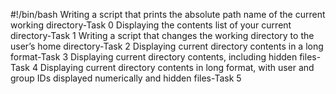#!/bin/bash
Writing a script that prints the absolute path name of the current working directory-Task 0
Displaying the contents list of your current directory-Task 1 
Writing a script that changes the working directory to the user’s home directory-Task 2
Displaying current directory contents in a long format-Task 3
Displaying current directory contents, including hidden files-Task 4
Displaying current directory contents in long format, with user and group IDs displayed numerically and hidden files-Task 5
